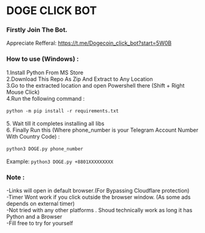 # DOGE CLICK BOT
 
### Firstly Join The Bot.

Appreciate Refferal: https://t.me/Dogecoin_click_bot?start=5W0B 

### How to use (Windows) :
1.Install Python From MS Store <BR>
2.Download This Repo As Zip And Extract to Any Location <br>
3.Go to the extracted location and open Powershell there (Shift + Right Mouse Click)<br>
4.Run the following command :<br><br>
`python -m pip install -r requirements.txt`
<br><br>
5. Wait till it completes installing all libs <br>
6. Finally Run this (Where phone_number is your Telegram Account Number With Country Code)  : <br><br>
`python3 DOGE.py phone_number`
 <br><br>
Example:  `python3 DOGE.py +8801XXXXXXXXX`
 
 
 ### Note :
 -Links will open in default browser.(For Bypassing Cloudflare protection)<br>
 -Timer Wont work if you click outside the browser window. (As some ads depends on external timer)<br>
 -Not tried with any other platforms . Shoud technically work as long it has Python and a Browser<br>
 -Fill free to try for yourself<br>
